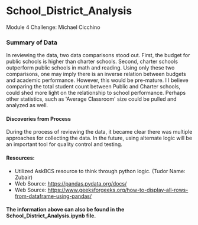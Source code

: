 # School_District_Analysis

Module 4 Challenge: Michael Cicchino

### Summary of Data  
In reviewing the data, two data comparisons stood out. First, the budget for public schools is higher than charter schools. Second, charter schools outperform public schools in math and reading. Using only these two comparisons, one may imply there is an inverse relation between budgets and academic performance. However, this would be pre-mature. I I believe comparing the total student count between Public and Charter schools, could shed more light on the relationship to school performance. 
Perhaps other statistics, such as 'Average Classroom' size could be pulled and analyzed as well. 


#### Discoveries from Process
During the process of reviewing the data, it became clear there was multiple approaches for collecting the data. In the future, using alternate logic will be an important tool for quality control and testing. 

#### Resources: 
- Utilized AskBCS resource to think through python logic. (Tudor Name: Zubair)
- Web Source: https://pandas.pydata.org/docs/
- Web Source: https://www.geeksforgeeks.org/how-to-display-all-rows-from-dataframe-using-pandas/

#### The information above can also be found in the School_District_Analysis.ipynb file.
